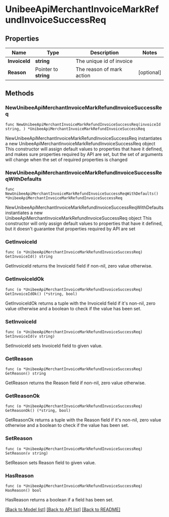 # UnibeeApiMerchantInvoiceMarkRefundInvoiceSuccessReq

## Properties

Name | Type | Description | Notes
------------ | ------------- | ------------- | -------------
**InvoiceId** | **string** | The unique id of invoice | 
**Reason** | Pointer to **string** | The reason of mark action | [optional] 

## Methods

### NewUnibeeApiMerchantInvoiceMarkRefundInvoiceSuccessReq

`func NewUnibeeApiMerchantInvoiceMarkRefundInvoiceSuccessReq(invoiceId string, ) *UnibeeApiMerchantInvoiceMarkRefundInvoiceSuccessReq`

NewUnibeeApiMerchantInvoiceMarkRefundInvoiceSuccessReq instantiates a new UnibeeApiMerchantInvoiceMarkRefundInvoiceSuccessReq object
This constructor will assign default values to properties that have it defined,
and makes sure properties required by API are set, but the set of arguments
will change when the set of required properties is changed

### NewUnibeeApiMerchantInvoiceMarkRefundInvoiceSuccessReqWithDefaults

`func NewUnibeeApiMerchantInvoiceMarkRefundInvoiceSuccessReqWithDefaults() *UnibeeApiMerchantInvoiceMarkRefundInvoiceSuccessReq`

NewUnibeeApiMerchantInvoiceMarkRefundInvoiceSuccessReqWithDefaults instantiates a new UnibeeApiMerchantInvoiceMarkRefundInvoiceSuccessReq object
This constructor will only assign default values to properties that have it defined,
but it doesn't guarantee that properties required by API are set

### GetInvoiceId

`func (o *UnibeeApiMerchantInvoiceMarkRefundInvoiceSuccessReq) GetInvoiceId() string`

GetInvoiceId returns the InvoiceId field if non-nil, zero value otherwise.

### GetInvoiceIdOk

`func (o *UnibeeApiMerchantInvoiceMarkRefundInvoiceSuccessReq) GetInvoiceIdOk() (*string, bool)`

GetInvoiceIdOk returns a tuple with the InvoiceId field if it's non-nil, zero value otherwise
and a boolean to check if the value has been set.

### SetInvoiceId

`func (o *UnibeeApiMerchantInvoiceMarkRefundInvoiceSuccessReq) SetInvoiceId(v string)`

SetInvoiceId sets InvoiceId field to given value.


### GetReason

`func (o *UnibeeApiMerchantInvoiceMarkRefundInvoiceSuccessReq) GetReason() string`

GetReason returns the Reason field if non-nil, zero value otherwise.

### GetReasonOk

`func (o *UnibeeApiMerchantInvoiceMarkRefundInvoiceSuccessReq) GetReasonOk() (*string, bool)`

GetReasonOk returns a tuple with the Reason field if it's non-nil, zero value otherwise
and a boolean to check if the value has been set.

### SetReason

`func (o *UnibeeApiMerchantInvoiceMarkRefundInvoiceSuccessReq) SetReason(v string)`

SetReason sets Reason field to given value.

### HasReason

`func (o *UnibeeApiMerchantInvoiceMarkRefundInvoiceSuccessReq) HasReason() bool`

HasReason returns a boolean if a field has been set.


[[Back to Model list]](../README.md#documentation-for-models) [[Back to API list]](../README.md#documentation-for-api-endpoints) [[Back to README]](../README.md)


